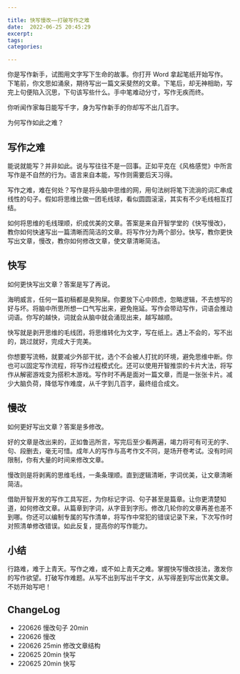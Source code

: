 ```yaml
---

title: 快写慢改——打破写作之难
date:  2022-06-25 20:45:29
excerpt: 
tags: 
categories: 

---
```


你是写作新手，试图用文字写下生命的故事。你打开 Word 拿起笔纸开始写作。下笔前，你文思如涌泉，期待写出一篇文采斐然的文章。下笔后，却无神相助，写完上句便陷入沉思，下句该写些什么。手中笔难动分寸，写作无疾而终。

你听闻作家每日能写千字，身为写作新手的你却写不出几百字。

为何写作如此之难？

## 写作之难

能说就能写？并非如此。说与写往往不是一回事。正如平克在《风格感觉》中所言写作是不自然的行为。语言来自本能，写作则需要后天习得。

写作之难，难在何处？写作是将头脑中思维的网，用句法树将笔下流淌的词汇串成线性的句子。假如将思维比做一团毛线球，看似圆圆滚滚，其实有不少毛线相互打结。

如何将思维的毛线理顺，织成优美的文章。答案是来自开智学堂的《快写慢改》，教你如何快速写出一篇清晰而简洁的文章。将写作分为两个部分。快写，教你更快写出文章，慢改，教你如何修改文章，使文章清晰简洁。

## 快写

如何更快写出文章？答案是写了再说。

海明威言，任何一篇初稿都是臭狗屎。你要放下心中顾虑，忽略逻辑，不去想写的好与坏。将脑中所思所想一口气写出来，避免拖延。写作会带动写作，词语会推动词语。你写的越快，词就会从脑中就会涌现出来，越写越顺。

快写就是剥开思维的毛线团，将思维转化为文字，写在纸上。遇上不会的，写不出的，跳过就好，完成大于完美。

你想要写流畅，就要减少外部干扰，选个不会被人打扰的环境，避免思维中断。你也可以固定写作流程，将写作过程模式化。还可以使用开智推崇的卡片大法，将写作从解密游戏变为搭积木游戏。写作时不再是面对一篇文章，而是一张张卡片。减少大脑负荷，降低写作难度，从千字到几百字，最终组合成文。

## 慢改

如何更好写出文章？答案是多修改。

好的文章是改出来的，正如鲁迅所言，写完后至少看两遍，竭力将可有可无的字、句、段删去，毫无可惜。成年人的写作与高考作文不同，是场开卷考试。没有时间限制，你有大量的时间来修改文章。

慢改则是将剥离的思维毛线，一条条理顺。直到逻辑清晰，字词优美，让文章清晰简洁。

借助开智开发的写作工具写匠，为你标记字词、句子甚至是篇章。让你更清楚知道，如何修改文章。从篇章到字词，从字音到字形。修改几轮你的文章再差也差不到哪。你还可以编制专属的写作清单，将写作中常犯的错误记录下来，下次写作时对照清单修改错误。如此反复，提高你的写作能力。

## 小结

行路难，难于上青天。写作之难，或不如上青天之难。掌握快写慢改技法，激发你的写作欲望。打破写作难题。从写不出到写出千字文，从写得差到写出优美文章。不妨开始写吧！

## ChangeLog

- 220626 慢改句子 20min
- 220626 慢改
- 220626 25min 修改文章结构
- 220625 20min 快写
- 220625 20min 快写

